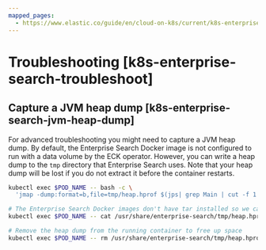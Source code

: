 ```yaml
---
mapped_pages:
  - https://www.elastic.co/guide/en/cloud-on-k8s/current/k8s-enterprise-search-troubleshoot.html
---
```


# Troubleshooting [k8s-enterprise-search-troubleshoot]

## Capture a JVM heap dump [k8s-enterprise-search-jvm-heap-dump]

For advanced troubleshooting you might need to capture a JVM heap dump. By default, the Enterprise Search Docker image is not configured to run with a data volume by the ECK operator. However, you can write a heap dump to the `tmp` directory that Enterprise Search uses. Note that your heap dump will be lost if you do not extract it before the container restarts.

```sh
kubectl exec $POD_NAME -- bash -c \
  'jmap -dump:format=b,file=tmp/heap.hprof $(jps| grep Main | cut -f 1 -d " ")'

# The Enterprise Search Docker images don't have tar installed so we cannot use kubectl cp
kubectl exec $POD_NAME -- cat /usr/share/enterprise-search/tmp/heap.hprof | gzip -c > heap.hprof.gz

# Remove the heap dump from the running container to free up space
kubectl exec $POD_NAME -- rm /usr/share/enterprise-search/tmp/heap.hprof
```


